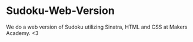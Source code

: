 Sudoku-Web-Version
==================

We do a web version of Sudoku utilizing Sinatra, HTML and CSS at Makers Academy. &lt;3
